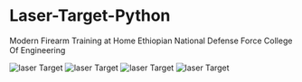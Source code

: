 # Laser-Target-Python

 Modern Firearm Training at Home Ethiopian National Defense Force College Of Engineering

 
 
 
![laser Target](https://github.com/MatiEthiopiaRoha/Laser-Target-Python/blob/main/1.PNG)
![laser Target](https://github.com/MatiEthiopiaRoha/Laser-Target-Python/blob/main/2.PNG)
![laser Target](https://github.com/MatiEthiopiaRoha/Laser-Target-Python/blob/main/3.PNG)
![laser Target](https://github.com/MatiEthiopiaRoha/Laser-Target-Python/blob/main/4.PNG)
